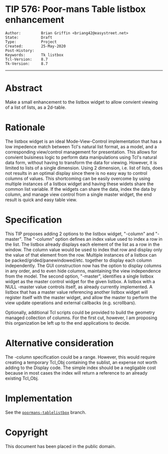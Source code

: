 # TIP 576: Poor-mans Table listbox enhancement
	Author:         Brian Griffin <briang42@easystreet.net>
	State:          Draft
	Type:           Project
	Created:        25-May-2020
	Post-History:   
	Keywords:       Tk listbox
	Tcl-Version:    8.7
	Tk-Version:     8.7
-----

# Abstract

Make a small enhancement to the listbox widget to allow convient viewing of a list of lists, as a 2d-table.

# Rationale

The listbox widget is an ideal Mode-View-Control implementation that has a low impedence match between Tcl's natural list format, as a model, and a corresponding view/control management for presentation.  This allows for convient buisiness logic to perform data manipulations using Tcl's natural data form, without having to transform the data for viewing.  However, it is limited to lists of a single dimension.  Using 2 dimension, i.e. list of lists, does not results in an optimal display since there is no easy way to control columns of values.  This shortcoming can be easily overcome by using multiple instances of a listbox widget and having these widets share the common list variable.  If the widgets can share the data, index the data by column, and manage view control from a single master widget, the end result is quick and easy table view.

# Specification

This TIP proposes adding 2 options to the listbox widget, "-column" and "-master".  The "-column" option defines an index value used to index a row in the list.  The listbox already displays each element of the list as a row in the window.  The column value would be used to index that row and display only the value of that element from the row.  Multiple instances of a listbox can be packed/grided/panewindowed/etc. together to display each column independently.  The GUI construction now has the option to display columns in any order, and to even hide columns, maintaining the view independence from the model.  The second option, "-master", identifies a single listbox widget as the master control widget for the given listbox.  A listbox with a NULL -master value controls itself, as already currently implemented.  A listbox that has a master value referencing another listbox widget will register itself with the master widget, and allow the master to perform the view update operations and external callbacks (e.g. scrollbars).

Optionally, additional Tcl scripts could be provided to build the geometry managed collection of columns.  For the first cut, however, I am proposing this organization be left up to the end applications to decide.

# Alternative consideration

The -column specification could be a range.  However, this would require creating a temporary Tcl\_Obj containing the sublist, an expense not worth adding to the Display code.  The simple index should be a negligable cost because in most cases the index will return a reference to an already existing Tcl\_Obj.

# Implementation

See the [`poormans-tablelistbox`](https://core.tcl-lang.org/tk/info/b653185bb0a6201c) branch.

# Copyright

This document has been placed in the public domain.
